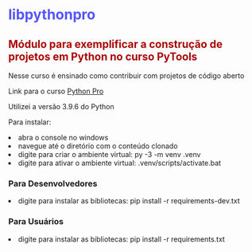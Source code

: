 <h1 style="color:#55F">libpythonpro</h1>

<h2 style="color:#A00">Módulo para exemplificar a construção de projetos em Python no curso PyTools
</h2>

Nesse curso é ensinado como contribuir com projetos de código aberto

Link para o curso [Python Pro](https://plataforma.dev.pro.br/)

Utilizei a versão 3.9.6 do Python

Para instalar:

<li>abra o console no windows</li>
<li>navegue até o diretório com o conteúdo clonado</li>
<li>digite para criar o ambiente virtual: py -3 -m venv .venv</li>
<li>digite para ativar o ambiente virtual: .venv/scripts/activate.bat</li>
<h3>Para Desenvolvedores</h3>
<li>digite para instalar as bibliotecas: pip install -r requirements-dev.txt</li>
<h3>Para Usuários</h3>
<li>digite para instalar as bibliotecas: pip install -r requirements.txt</li>

